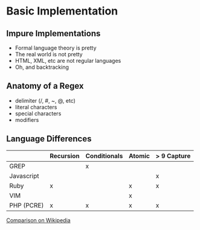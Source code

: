 # Basic Implementation


## Impure Implementations

- Formal language theory is pretty
- The real world is not pretty
- HTML, XML, etc are not regular languages
- Oh, and backtracking


## Anatomy of a Regex

- delimiter (/, #, ~, @, etc)
- literal characters
- special characters
- modifiers


## Language Differences

|   | Recursion | Conditionals | Atomic | > 9 Capture |
|---|---|---|---|---|
| GREP |  | x |  |  |
| Javascript |  |  |  | x |
| Ruby | x |  | x | x |
| VIM |  |  | x |  |
| PHP (PCRE) | x | x | x | x |

[Comparison on Wikipedia](http://en.wikipedia.org/wiki/Comparison_of_regular_expression_engines)
